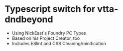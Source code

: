 # Typescript switch for vtta-dndbeyond

- Using NickEast's Foundry PC Types
- Based on his Project Creator, too
- Includes ESlint and CSS Cleaning/minification
